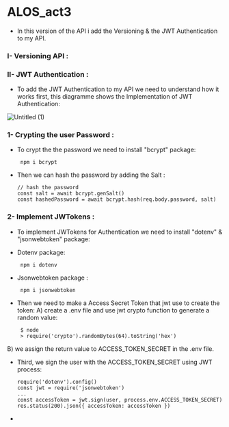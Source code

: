 # ALOS_act3

* In this version of the API i add the Versioning & the JWT Authentication to my API.

### I- Versioning API :

### II- JWT Authentication :

* To add the JWT Authentication to my API we need to understand how it works first, this diagramme shows the Implementation of JWT Authentication:

 ![Untitled (1)](https://user-images.githubusercontent.com/61596276/165381125-e1582164-3701-46a6-a132-bd06c2780cc1.png)
 
### 1- Crypting the user Password :
 
* To crypt the the password we need to install "bcrypt" package:

       npm i bcrypt
                   
* Then we can hash the password by adding the Salt :

      // hash the password
      const salt = await bcrypt.genSalt()
      const hashedPassword = await bcrypt.hash(req.body.password, salt)

### 2- Implement JWTokens : 

* To implement JWTokens for Authentication we need to install "dotenv" & "jsonwebtoken" package:
* Dotenv package:

       npm i dotenv
       
* Jsonwebtoken package :      
        
       npm i jsonwebtoken

* Then we need to make a Access Secret Token that jwt use to create the token:
A) create a .env file and use jwt crypto function to generate a random value:

       $ node
       > require('crypto').randomBytes(64).toString('hex')

B) we assign the return value to ACCESS_TOKEN_SECRET in the .env file.

* Third, we sign the user with the ACCESS_TOKEN_SECRET using JWT process:

      require('dotenv').config()
      const jwt = require('jsonwebtoken')
      ...
      const accessToken = jwt.sign(user, process.env.ACCESS_TOKEN_SECRET)
      res.status(200).json({ accessToken: accessToken })

* 





